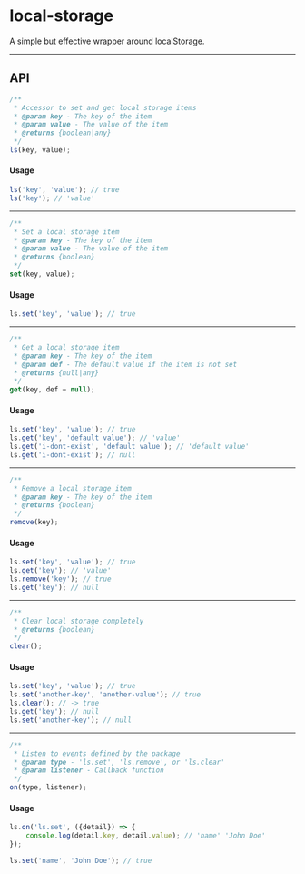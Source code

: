 # local-storage

A simple but effective wrapper around localStorage.

---

## API

```javascript
/**
 * Accessor to set and get local storage items
 * @param key - The key of the item
 * @param value - The value of the item
 * @returns {boolean|any}
 */
ls(key, value);
```

#### Usage

```javascript
ls('key', 'value'); // true
ls('key'); // 'value'
```

---

```javascript
/**
 * Set a local storage item
 * @param key - The key of the item
 * @param value - The value of the item
 * @returns {boolean}
 */
set(key, value);
```

#### Usage

```javascript
ls.set('key', 'value'); // true
```

---

```javascript
/**
 * Get a local storage item
 * @param key - The key of the item
 * @param def - The default value if the item is not set
 * @returns {null|any}
 */
get(key, def = null);
```

#### Usage

```javascript
ls.set('key', 'value'); // true
ls.get('key', 'default value'); // 'value'
ls.get('i-dont-exist', 'default value'); // 'default value'
ls.get('i-dont-exist'); // null
```

---

```javascript
/**
 * Remove a local storage item
 * @param key - The key of the item
 * @returns {boolean}
 */
remove(key);
```

#### Usage

```javascript
ls.set('key', 'value'); // true
ls.get('key'); // 'value'
ls.remove('key'); // true
ls.get('key'); // null
```

---

```javascript
/**
 * Clear local storage completely
 * @returns {boolean}
 */
clear();
```

#### Usage

```javascript
ls.set('key', 'value'); // true
ls.set('another-key', 'another-value'); // true
ls.clear(); // -> true
ls.get('key'); // null
ls.set('another-key'); // null
```

---

```javascript
/**
 * Listen to events defined by the package
 * @param type - 'ls.set', 'ls.remove', or 'ls.clear'
 * @param listener - Callback function
 */
on(type, listener);
```

#### Usage

```javascript
ls.on('ls.set', ({detail}) => {
    console.log(detail.key, detail.value); // 'name' 'John Doe'
});

ls.set('name', 'John Doe'); // true
```